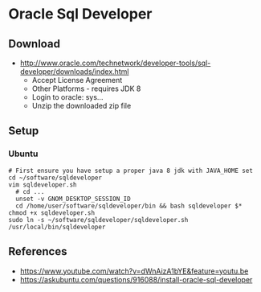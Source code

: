 # Oracle Sql Developer

## Download
* http://www.oracle.com/technetwork/developer-tools/sql-developer/downloads/index.html
  * Accept License Agreement
  * Other Platforms - requires JDK 8
  * Login to oracle: sys...
  * Unzip the downloaded zip file
## Setup
### Ubuntu
```
# First ensure you have setup a proper java 8 jdk with JAVA_HOME set
cd ~/software/sqldeveloper
vim sqldeveloper.sh
  # cd ...
  unset -v GNOM_DESKTOP_SESSION_ID
  cd /home/user/software/sqldeveloper/bin && bash sqldeveloper $*
chmod +x sqldeveloper.sh
sudo ln -s ~/software/sqldeveloper/sqldeveloper.sh /usr/local/bin/sqldeveloper
```

## References
* https://www.youtube.com/watch?v=dWnAizA1bYE&feature=youtu.be
* https://askubuntu.com/questions/916088/install-oracle-sql-developer
